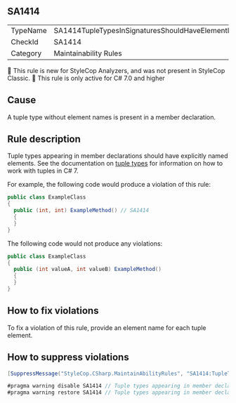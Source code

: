 ## SA1414

<table>
<tr>
  <td>TypeName</td>
  <td>SA1414TupleTypesInSignaturesShouldHaveElementNames</td>
</tr>
<tr>
  <td>CheckId</td>
  <td>SA1414</td>
</tr>
<tr>
  <td>Category</td>
  <td>Maintainability Rules</td>
</tr>
</table>

:memo: This rule is new for StyleCop Analyzers, and was not present in StyleCop Classic.
:memo: This rule is only active for C# 7.0 and higher

## Cause

A tuple type without element names is present in a member declaration.

## Rule description

Tuple types appearing in member declarations should have explicitly named elements.  See the documentation on [tuple types](https://docs.microsoft.com/en-us/dotnet/csharp/tuples) for information on how to work with tuples in C# 7.

For example, the following code would produce a violation of this rule:

```csharp
public class ExampleClass
{
  public (int, int) ExampleMethod() // SA1414
  {
  }
}
```

The following code would not produce any violations:

```csharp
public class ExampleClass
{
  public (int valueA, int valueB) ExampleMethod()
  {
  }
}
```

## How to fix violations

To fix a violation of this rule, provide an element name for each tuple element.

## How to suppress violations

```csharp
[SuppressMessage("StyleCop.CSharp.MaintainAbilityRules", "SA1414:TupleTypesInSignaturesShouldHaveElementNames", Justification = "Reviewed.")]
```

```csharp
#pragma warning disable SA1414 // Tuple types appearing in member declarations should have explicitly named tuple elements
#pragma warning restore SA1414 // Tuple types appearing in member declarations should have explicitly named tuple elements
```
